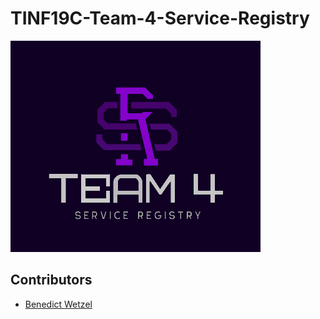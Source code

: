# TINF19C-Team-4-Service-Registry

![Logo](Assets/Pictures/Logo.png)


## Contributors
- [Benedict Wetzel](https://github.com/wetzelbe)
